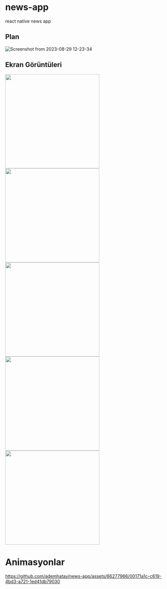# news-app
react native news app
## Plan
![Screenshot from 2023-08-29 12-23-34](https://github.com/ademhatay/news-app/assets/66277966/9514713a-1545-4637-96ac-a17a866c6f67)


## Ekran Görüntüleri
<img src="https://github.com/ademhatay/news-app/assets/66277966/987898a3-0201-4681-baad-fbf26681c527" width="300" />
<img src="https://github.com/ademhatay/news-app/assets/66277966/b2fdf983-dcf5-46b6-92bd-22b8b6995710" width="300" />
<img src="https://github.com/ademhatay/news-app/assets/66277966/7e95779e-45f6-4c29-8351-0bd87b02d41b" width="300" />
<img src="https://github.com/ademhatay/news-app/assets/66277966/1e4f3a2c-e669-4d94-a365-08e7ff02678f" width="300" />
<img src="https://github.com/ademhatay/news-app/assets/66277966/6bff6e37-b7a2-4bb8-8686-14aa5fc14725" width="300" />


# Animasyonlar
https://github.com/ademhatay/news-app/assets/66277966/00171a1c-c619-4bd3-a721-1ed41db79030

